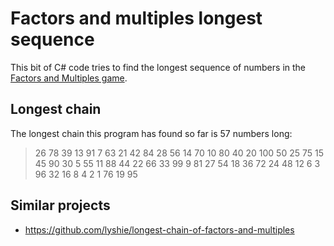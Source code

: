 # Factors and multiples longest sequence

This bit of C# code tries to find the longest sequence of numbers in the
[Factors and Multiples game](https://nrich.maths.org/factorsandmultiples).


## Longest chain

The longest chain this program has found so far is 57 numbers long:

> 26 78 39 13 91 7 63 21 42 84 28 56 14 70 10 80 40 20 100 50 25 75 15 45 90 30 5 55 11 88 44 22 66 33 99 9 81 27 54 18 36 72 24 48 12 6 3 96 32 16 8 4 2 1 76 19 95


## Similar projects

* https://github.com/lyshie/longest-chain-of-factors-and-multiples

